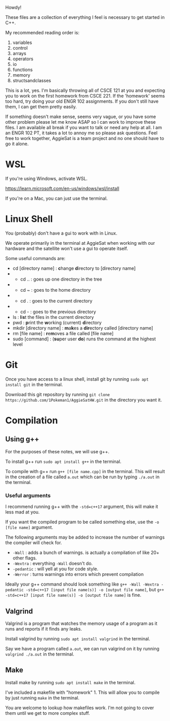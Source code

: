 Howdy!

These files are a collection of everything I feel is necessary to get started in C++.

My recommended reading order is:
1. variables
2. control
3. arrays
4. operators
5. io
6. functions
7. memory
8. structsandclasses

This is a lot, yes.
I'm basically throwing all of CSCE 121 at you and expecting you to work on the first homework from CSCE 221.
If the 'homework' seems too hard, try doing your old ENGR 102 assignments. If you don't still have them, I can get them pretty easily.

If something doesn't make sense, seems very vague, or you have some other problem please let me know ASAP so I can work to improve these files.
I am available all break if you want to talk or need any help at all. I am an ENGR 102 PT, it takes a lot to annoy me so please ask questions.
Feel free to work together, AggieSat is a team project and no one should have to go it alone.

# WSL

If you're using Windows, activate WSL.

https://learn.microsoft.com/en-us/windows/wsl/install

If you're on a Mac, you can just use the terminal.


# Linux Shell

You (probably) don't have a gui to work with in Linux.

We operate primarily in the terminal at AggieSat when working with our hardware and the satellite won't use a gui to operate itself.

Some useful commands are:
- cd [directory name] : **c**hange **d**irectory to [directory name]
- - cd .. : goes up one directory in the tree
- - cd ~ : goes to the home directory
- - cd . : goes to the current directory
- - cd - : goes to the previous directory
- ls : **l**i**s**t the files in the current directory
- pwd : **p**rint the **w**orking (current) **d**irectory
- mkdir [directory name] : **m**a**k**es a **dir**ectory called [directory name]
- rm [file name] : **r**e**m**oves a file called [file name]
- sudo [command] : (**su**per user **do**) runs the command at the highest level


# Git

Once you have access to a linux shell, install git by running `sudo apt install git` in the terminal.

Download this git repository by running `git clone https://github.com/1Pokeman1/AggieSatHW.git` in the directory you want it.

# Compilation

## Using g++

For the purposes of these notes, we will use g++.

To install g++ run `sudo apt install g++` in the terminal.

To compile with g++ run `g++ [file name.cpp]` in the terminal.
This will result in the creation of a file called `a.out` which can be run by typing `./a.out` in the terminal.

### Useful arguments

I recommend running g++ with the `-std=c++17` argument, this will make it less mad at you.

If you want the compiled program to be called something else, use the `-o [file name]` argument.

The following arguments may be added to increase the number of warnings the compiler will check for.
- `-Wall` : adds a bunch of warnings. is actually a compilation of like 20+ other flags.
- `-Wextra` : everything `-Wall` doesn't do.
- `-pedantic` : will yell at you for code style.
- `-Werror` : turns warnings into errors which prevent compilation

Ideally your g++ command should look something like `g++ -Wall -Wextra -pedantic -std=c++17 [input file name(s)] -o [output file name]`,
but `g++ -std=c++17 [input file name(s)] -o [output file name]` is fine.

## Valgrind

Valgrind is a program that watches the memory usage of a program as it runs and reports if it finds any leaks.

Install valgrind by running `sudo apt install valgrind` in the terminal.

Say we have a program called `a.out`, we can run valgrind on it by running `valgrind ./a.out` in the terminal.

## Make

Install make by running `sudo apt install make` in the terminal.

I've included a makefile with "homework" 1. This will allow you to compile by just running `make` in the terminal.

You are welcome to lookup how makefiles work. I'm not going to cover them until we get to more complex stuff.
